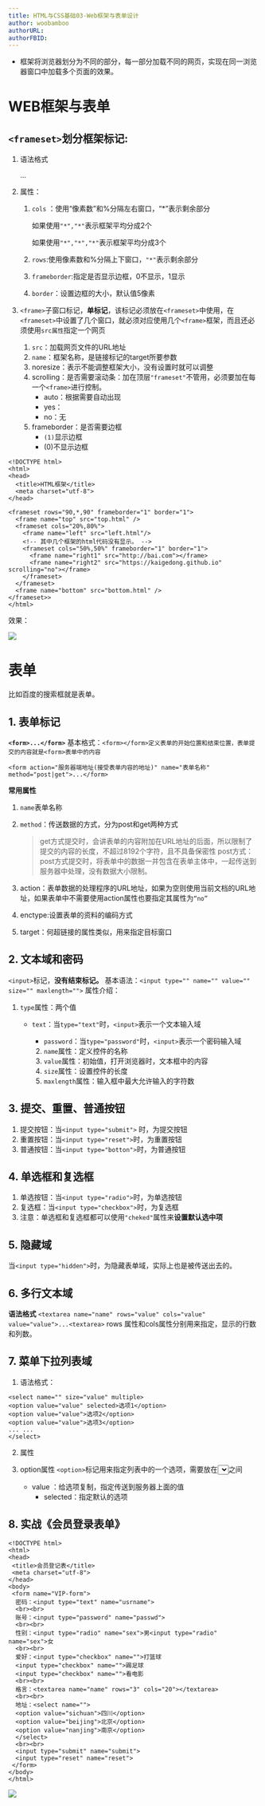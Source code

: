 ```yaml
---
title: HTML与CSS基础03-Web框架与表单设计
author: woobamboo
authorURL:
authorFBID:
---
```



+ 框架将浏览器划分为不同的部分，每一部分加载不同的网页，实现在同一浏览器窗口中加载多个页面的效果。

<!--truncate-->


# WEB框架与表单



## `<frameset>`划分框架标记:

1. 语法格式

   <frameset>...</frameset>

2. 属性：

   1. `cols` ：使用“像素数”和%分隔左右窗口，“*”表示剩余部分

      如果使用`"*","*"`表示框架平均分成2个

      如果使用`"*","*","*"`表示框架平均分成3个

   2. `rows`:使用像素数和%分隔上下窗口，`"*"`表示剩余部分
   3. `frameborder`:指定是否显示边框，0不显示，1显示 
   4. `border`：设置边框的大小，默认值5像素

3. `<frame>`子窗口标记，**单标记**，该标记必须放在`<frameset>`中使用，在`<frameset>`中设置了几个窗口，就必须对应使用几个`<frame>`框架，而且还必须使用`src属性`指定一个网页

      1. `src`：加载网页文件的URL地址
      2. `name`：框架名称，是链接标记的target所要参数
      3. noresize：表示不能调整框架大小，没有设置时就可以调整
      4. scrolling：是否需要滚动条：加在顶层`"frameset"`不管用，必须要加在每一个`<frame>`进行控制。
         + auto：根据需要自动出现
         + yes：
         + no：无
      5. frameborder：是否需要边框
         + `(1)`显示边框
         + (0)不显示边框

```
<!DOCTYPE html>
<html>
<head>
  <title>HTML框架</title>
  <meta charset="utf-8">
</head>

<frameset rows="90,*,90" frameborder="1" border="1">
  <frame name="top" src="top.html" />
  <frameset cols="20%,80%">
    <frame name="left" src="left.html"/>
    <!-- 其中几个框架的html代码没有显示。 -->
    <frameset cols="50%,50%" frameborder="1" border="1">
      <frame name="right1" src="http://bai.com"></frame>
      <frame name="right2" src="https://kaigedong.github.io" scrolling="no"></frame>
    </frameset>
  </frameset>
  <frame name="bottom" src="bottom.html" />
</frameset>>
</html>
```
效果：

![](assets/2017-03/2017-03-03-1.jpg)


# 表单

比如百度的搜索框就是表单。

## 1. 表单标记
**`<form>...</form>`**
基本格式：`<form></form>定义表单的开始位置和结束位置，表单提交的内容就是<form>表单中的内容`
```
<form action="服务器端地址(接受表单内容的地址)" name="表单名称" method="post|get">...</form>
```

**常用属性**
1. `name`表单名称

2. `method`：传送数据的方式，分为post和get两种方式

   > get方式提交时，会讲表单的内容附加在URL地址的后面，所以限制了提交的内容的长度，不超过8192个字符，且不具备保密性
   > post方式：post方式提交时，将表单中的数据一并包含在表单主体中，一起传送到服务器中处理，没有数据大小限制。

3. action：表单数据的处理程序的URL地址，如果为空则使用当前文档的URL地址，如果表单中不需要使用action属性也要指定其属性为`“no”`

4. enctype:设置表单的资料的编码方式 

5. target：何超链接的属性类似，用来指定目标窗口



## 2. 文本域和密码

`<input>`标记，**没有结束标记。**
基本语法：`<input type="" name="" value="" size="" maxlength="">`
属性介绍：
1. `type`属性：两个值
   + `text`：当`type="text"`时，`<input>`表示一个文本输入域
      + `password`：当`type="password"`时，`<input>`表示一个密码输入域

      2. `name`属性：定义控件的名称
      3. `value`属性：初始值，打开浏览器时，文本框中的内容
      4. `size`属性：设置控件的长度
      5. `maxlength`属性：输入框中最大允许输入的字符数


## 3. 提交、重置、普通按钮

1. 提交按钮：当`<input type="submit">` 时，为提交按钮
2. 重置按钮：当`<input type="reset">`时，为重置按钮
3. 普通按钮：当`<input type="botton">`时，为普通按钮

## 4. 单选框和复选框

1. 单选按钮：当`<input type="radio">`时，为单选按钮
2. 复选框：当`<input type="checkbox">`时，为复选框
3. 注意：单选框和复选框都可以使用`"cheked"`属性来**设置默认选中项**

## 5. 隐藏域
当`<input type="hidden">`时，为隐藏表单域，实际上也是被传送出去的。

## 6. 多行文本域
**语法格式**
`<textarea name="name" rows="value" cols="value" value="value">...<textarea>`
rows 属性和cols属性分别用来指定，显示的行数和列数。

## 7. 菜单下拉列表域

1. 语法格式：
```
<select name="" size="value" multiple>
<option value="value" selected>选项1</option>
<option value="value">选项2</option>
<option value="value">选项3</option>
... ...
</select>
```
2. 属性



3. option属性
   `<option>`标记用来指定列表中的一个选项，需要放在<select></select>之间
      + value ：给选项复制，指定传送到服务器上面的值
         + selected：指定默认的选项

## 8. 实战《会员登录表单》

```
<!DOCTYPE html>
<html>
<head>
 <title>会员登记表</title>
 <meta charset="utf-8">
</head>
<body>
 <form name="VIP-form">
  密码：<input type="text" name="usrname">
  <br><br>
  账号：<input type="password" name="passwd">
  <br><br>
  性别：<input type="radio" name="sex">男<input type="radio" name="sex">女
  <br><br>
  爱好：<input type="checkbox" name="">打篮球
  <input type="checkbox" name="">踢足球
  <input type="checkbox" name="">看电影
  <br><br>
  格言：<textarea name="name" rows="3" cols="20"></textarea>
  <br><br>
  地址：<select name="">
  <option value="sichuan">四川</option>
  <option value="beijing">北京</option>
  <option value="nanjing">南京</option>
  </select>
  <br><br>
  <input type="submit" name="submit">
  <input type="reset" name="reset">
 </form>
</body>
</html>
```

![](assets/2017-03/2017-03-03-2.jpg)

